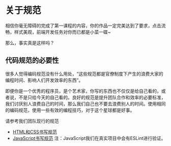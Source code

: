# 关于规范
相信你毫无障碍的完成了第一课程的内容，你的作品一定完美达到了要求，点击流畅，样式美观，前端开发任务对你而已都是小菜一碟~

那么，事实真是这样吗？

## 代码规范的必要性
很多人觉得编码规范没有什么用处，“这些规范都是官僚制度下产生的浪费大家的编程时间、影响人们开发效率的东西”。

即便你是一个优秀的程序员，是个艺术家，你写的东西也不仅仅是给自己看的，或者说，不是只给今天的自己看的。良好的规范是提升团队合作和效率的必要标准，我们讨厌别人浪费自己的时间，那么我们自己也不要去浪费别人的时间。使用相同的编码规范，使用一些有效的编程技巧，对于这个星球都是好事。

请参考我们团队现行的规范

- [HTML和CSS书写规范](html-css-codeguide.md)
- [JavaScript书写规范](javascript-codeguide.md) 注：JavaScript我们在真实项目中会有ESLint进行验证。